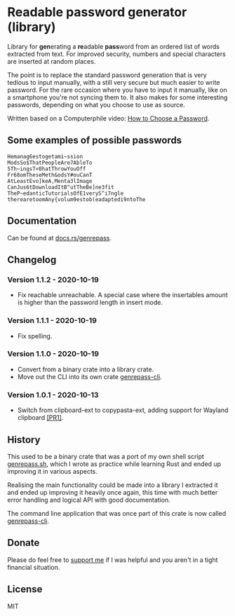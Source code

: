 # Readable password generator (library)

Library for **gen**erating a **re**adable **pass**word from an ordered list of words extracted from text. For improved security, numbers and special characters are inserted at random places.

The point is to replace the standard password generation that is very tedious to input manually, with a still very secure but much easier to write password. For the rare occasion where you have to input it manually, like on a smartphone you're not syncing them to. It also makes for some interesting passwords, depending on what you choose to use as source.

Written based on a Computerphile video: [How to Choose a Password](https://youtu.be/3NjQ9b3pgIg).

## Some examples of possible passwords

```
Hemanag6estogetami~ssion
ModsSo$ThatPeopleAre7AbleTo
5Th~ingsT<0hatThrowYouOff
Fr68omTheseMeth&odsY#ouCanT
AtLeastEvo]keA,Menta3lImage
CanJus6tDownloadItB^utTheBe]ne3fit
TheP~edanticTutorialsOfE1veryS^i7ngle
therearetoomAny{volum9estob(eadaptedi9ntoThe
```

## Documentation

Can be found at [docs.rs/genrepass](https://docs.rs/genrepass).

## Changelog

### Version 1.1.2 - 2020-10-19

- Fix reachable unreachable. A special case where the insertables amount is higher than the password length in insert mode.

### Version 1.1.1 - 2020-10-19

- Fix spelling.

### Version 1.1.0 - 2020-10-19

- Convert from a binary crate into a library crate.
- Move out the CLI into its own crate [genrepass-cli](https://github.com/AlexChaplinBraz/genrepass-cli).

### Version 1.0.1 - 2020-10-13

- Switch from clipboard-ext to copypasta-ext, adding support for Wayland clipboard [[PR1]](https://github.com/AlexChaplinBraz/genrepass/pull/1).

## History

This used to be a binary crate that was a port of my own shell script [genrepass.sh](https://github.com/AlexChaplinBraz/genrepass.sh), which I wrote as practice while learning Rust and ended up improving it in various aspects.

Realising the main functionality could be made into a library I extracted it and ended up improving it heavily once again, this time with much better error handling and logical API with good documentation.

The command line application that was once part of this crate is now called [genrepass-cli](https://github.com/AlexChaplinBraz/genrepass-cli).

## Donate

Please do feel free to [support me](https://alexchaplinbraz.com/donate) if I was helpful and you aren't in a tight financial situation.

## License

MIT
